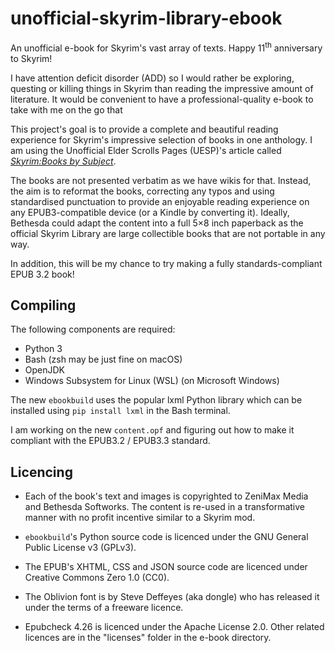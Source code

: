 # unofficial-skyrim-library-ebook
An unofficial e-book for Skyrim's vast array of texts. Happy 11<sup>th</sup> anniversary to Skyrim!

I have attention deficit disorder (ADD) so I would rather be exploring, questing or killing things in Skyrim than reading the impressive amount of literature. It would be convenient to have a professional-quality e-book to take with me on the go that  

This project's goal is to provide a complete and beautiful reading experience for Skyrim's impressive selection of books in one anthology. I am using the Unofficial Elder Scrolls Pages (UESP)'s article called [*Skyrim:Books by Subject*](https://en.uesp.net/wiki/Skyrim:Books_by_Subject).

The books are not presented verbatim as we have wikis for that. Instead, the aim is to reformat the books, correcting any typos and using standardised punctuation to provide an enjoyable reading experience on any EPUB3-compatible device (or a Kindle by converting it). Ideally, Bethesda could adapt the content into a full 5×8 inch paperback as the official Skyrim Library are large collectible books that are not portable in any way.

In addition, this will be my chance to try making a fully standards-compliant EPUB 3.2 book!

## Compiling
The following components are required:

* Python 3
* Bash (zsh may be just fine on macOS)
* OpenJDK
* Windows Subsystem for Linux (WSL) (on Microsoft Windows)

The new `ebookbuild` uses the popular lxml Python library which can be installed using `pip install lxml` in the Bash terminal.

I am working on the new `content.opf` and figuring out how to make it compliant with the EPUB3.2 / EPUB3.3 standard.

## Licencing
* Each of the book's text and images is copyrighted to ZeniMax Media and Bethesda Softworks. The content is re-used in a transformative manner with no profit incentive similar to a Skyrim mod.

* `ebookbuild`'s Python source code is licenced under the GNU General Public License v3 (GPLv3).

* The EPUB's XHTML, CSS and JSON source code are licenced under Creative Commons Zero 1.0 (CC0).

* The Oblivion font is by Steve Deffeyes (aka dongle) who has released it under the terms of a freeware licence.

* Epubcheck 4.26 is licenced under the Apache License 2.0. Other related licences are in the "licenses" folder in the e-book directory.
